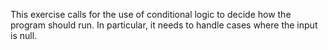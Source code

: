 This exercise calls for the use of conditional logic to decide how the program should run. In particular, it needs to handle cases where the input is null.
